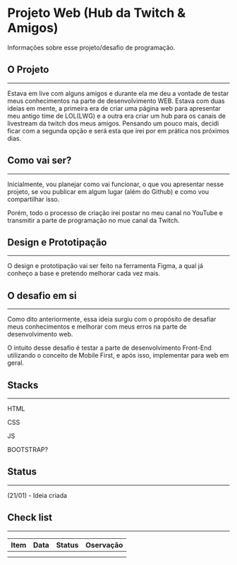 # Projeto Web (Hub da Twitch & Amigos)

Informações sobre esse projeto/desafio de programação.

## O Projeto

---

Estava em live com alguns amigos e durante ela me deu a vontade de testar meus conhecimentos na parte de desenvolvimento WEB. Estava com duas ideias em mente, a primeira era de criar uma página web para apresentar meu antigo time de LOL(LWG) e a outra era criar um hub para os canais de livestream da twitch dos meus amigos. Pensando um pouco mais, decidi ficar com a segunda opção e será esta que irei por em prática nos próximos dias.

## Como vai ser?

---

Inicialmente, vou planejar como vai funcionar, o que vou apresentar nesse projeto, se vou publicar em algum lugar (além do Github) e como vou compartilhar isso.

Porém, todo o processo de criação irei postar no meu canal no YouTube e transmitir a parte de programação no mue canal da Twitch.

## Design e Prototipação

---

O design e prototipação vai ser feito na ferramenta Figma, a qual já conheço a base e pretendo melhorar cada vez mais.

## O desafio em si

---

Como dito anteriormente, essa ideia surgiu com o propósito de desafiar meus conhecimentos e melhorar com meus erros na parte de desenvolvimento web.

O intuito desse desafio é testar a parte de desenvolvimento Front-End utilizando o conceito de Mobile First, e após isso, implementar para web em geral.

## Stacks

---

HTML

CSS

JS

BOOTSTRAP?

## Status

---

(21/01) - Ideia criada

## Check list

---

| Item | Data | Status | Oservação |
| --- | --- | --- | --- |
|  |  |  |  |
|  |  |  |  |